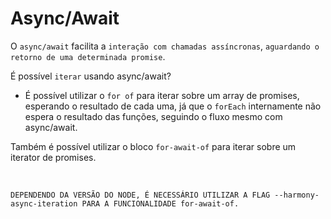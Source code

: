 # Async/Await

O `async/await` facilita a `interação com chamadas assíncronas`, `aguardando o retorno de uma determinada promise`.

É possível `iterar` usando async/await?

- É possível utilizar o `for of` para iterar sobre um array de promises, esperando o resultado de cada uma, já que o `forEach` internamente não espera o resultado das funções, seguindo o fluxo mesmo com async/await.

Também é possível utilizar o bloco `for-await-of` para iterar sobre um iterator de promises.

<br>

`DEPENDENDO DA VERSÃO DO NODE, É NECESSÁRIO UTILIZAR A FLAG --harmony-async-iteration PARA A FUNCIONALIDADE for-await-of.`
